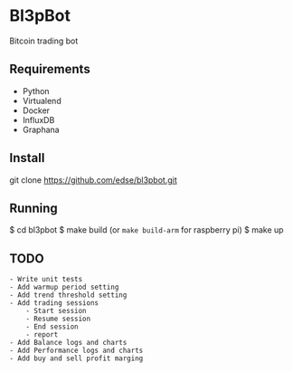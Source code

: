 # Bl3pBot
Bitcoin trading bot


## Requirements
- Python
- Virtualend
- Docker
- InfluxDB
- Graphana


## Install
git clone https://github.com/edse/bl3pbot.git


## Running
$ cd bl3pbot
$ make build (or `make build-arm` for raspberry pi)
$ make up


## TODO
    - Write unit tests
    - Add warmup period setting
    - Add trend threshold setting
    - Add trading sessions
        - Start session
        - Resume session
        - End session
        - report
    - Add Balance logs and charts
    - Add Performance logs and charts
    - Add buy and sell profit marging
